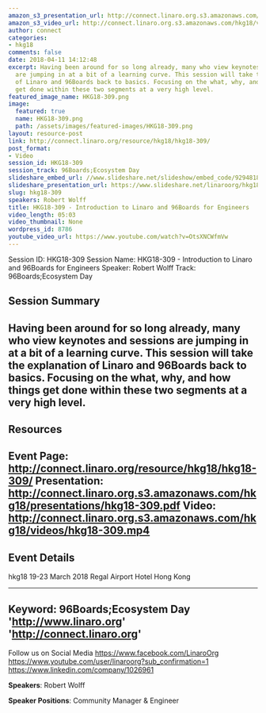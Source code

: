 ```yaml
---
amazon_s3_presentation_url: http://connect.linaro.org.s3.amazonaws.com/hkg18/presentations/hkg18-309.pdf
amazon_s3_video_url: http://connect.linaro.org.s3.amazonaws.com/hkg18/videos/hkg18-309.mp4
author: connect
categories:
- hkg18
comments: false
date: 2018-04-11 14:12:48
excerpt: Having been around for so long already, many who view keynotes and sessions
  are jumping in at a bit of a learning curve. This session will take the explanation
  of Linaro and 96Boards back to basics. Focusing on the what, why, and how things
  get done within these two segments at a very high level.
featured_image_name: HKG18-309.png
image:
  featured: true
  name: HKG18-309.png
  path: /assets/images/featured-images/HKG18-309.png
layout: resource-post
link: http://connect.linaro.org/resource/hkg18/hkg18-309/
post_format:
- Video
session_id: HKG18-309
session_track: 96Boards;Ecosystem Day
slideshare_embed_url: //www.slideshare.net/slideshow/embed_code/92948181
slideshare_presentation_url: https://www.slideshare.net/linaroorg/hkg18309-introduction-to-linaro-and-96boards-for-engineers
slug: hkg18-309
speakers: Robert Wolff
title: HKG18-309 - Introduction to Linaro and 96Boards for Engineers
video_length: 05:03
video_thumbnail: None
wordpress_id: 8786
youtube_video_url: https://www.youtube.com/watch?v=OtsXNCWfmVw
---
```


Session ID: HKG18-309
Session Name: HKG18-309 - Introduction to Linaro and 96Boards for Engineers
Speaker: Robert Wolff
Track: 96Boards;Ecosystem Day


## Session Summary
Having been around for so long already, many who view keynotes and sessions are jumping in at a bit of a learning curve. This session will take the explanation of Linaro and 96Boards back to basics. Focusing on the what, why, and how things get done within these two segments at a very high level.
---------------------------------------------------
## Resources
Event Page: http://connect.linaro.org/resource/hkg18/hkg18-309/
Presentation: http://connect.linaro.org.s3.amazonaws.com/hkg18/presentations/hkg18-309.pdf
Video: http://connect.linaro.org.s3.amazonaws.com/hkg18/videos/hkg18-309.mp4
 ---------------------------------------------------
## Event Details
hkg18
19-23 March 2018 
Regal Airport Hotel Hong Kong

---------------------------------------------------
Keyword: 96Boards;Ecosystem Day
'http://www.linaro.org'
'http://connect.linaro.org'
---------------------------------------------------
Follow us on Social Media
https://www.facebook.com/LinaroOrg
https://www.youtube.com/user/linaroorg?sub_confirmation=1
https://www.linkedin.com/company/1026961

**Speakers**: Robert Wolff

**Speaker Positions**: Community Manager & Engineer